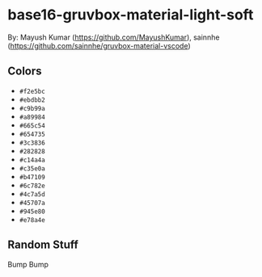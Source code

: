 # base16-gruvbox-material-light-soft

By: Mayush Kumar (https://github.com/MayushKumar), sainnhe (https://github.com/sainnhe/gruvbox-material-vscode)

## Colors

* `#f2e5bc`
* `#ebdbb2`
* `#c9b99a`
* `#a89984`
* `#665c54`
* `#654735`
* `#3c3836`
* `#282828`
* `#c14a4a`
* `#c35e0a`
* `#b47109`
* `#6c782e`
* `#4c7a5d`
* `#45707a`
* `#945e80`
* `#e78a4e`

## Random Stuff

Bump
Bump
